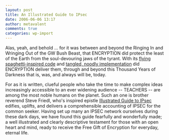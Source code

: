 ```yaml
---
layout: post
title: An Illustrated Guide to IPsec
date: 2006-06-06 13:17
author: metavalent
comments: true
categories: wp-import
---
```

Alas, yeah, and behold ... for it was between and beyond the Ringing In and Wringing Out of the GW Bush Beast, that ENCRYPTION did protect the least of the Earth from the soul-devouring jaws of the tyrant.  With its <a href="http://en.wikipedia.org/wiki/Flying_Spaghetti_Monster">flying spaghetti-inspired code</a> and <a href="http://www.unixwiz.net/techtips/iguide-ipsec.html">tangled, noodly implementation</a> did ENCRYPTION deliver them, through and beyond this Thousand Years of Darkness that is, was, and always will be, today.

For as it is written, clueful people who take the time to make complex ideas increasingly accessible to an ever widening audience -- TEACHERS -- are among the most noble humans on the planet.  Such an one is brother reverend Steve Friedl, who's inspired epistle <a href="http://www.unixwiz.net/techtips/iguide-ipsec.html">Illustrated Guide to IPsec</a> edifies, uplifts, and delivers a comprehensible accounting of IPSEC for the common seeker.  Having set up many an IPSEC network ourselves during these dark days, we have found this guide fearfully and wonderfully made; a well illustrated and clearly descriptive testament for those with an open heart and mind, ready to receive the Free Gift of Encryption for everyday, eternal life.
